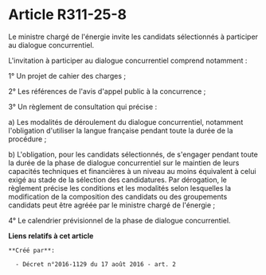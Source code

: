 # Article R311-25-8

Le ministre chargé de l'énergie invite les candidats sélectionnés à participer au dialogue concurrentiel. 

L'invitation à participer au dialogue concurrentiel comprend notamment : 

1° Un projet de cahier des charges ; 

2° Les références de l'avis d'appel public à la concurrence ; 

3° Un règlement de consultation qui précise : 

a) Les modalités de déroulement du dialogue concurrentiel, notamment l'obligation d'utiliser la langue française pendant
toute la durée de la procédure ; 

b) L'obligation, pour les candidats sélectionnés, de s'engager pendant toute la durée de la phase de dialogue concurrentiel
sur le maintien de leurs capacités techniques et financières à un niveau au moins équivalent à celui exigé au stade de la
sélection des candidatures. Par dérogation, le règlement précise les conditions et les modalités selon lesquelles la
modification de la composition des candidats ou des groupements candidats peut être agréée par le ministre chargé de
l'énergie ; 

4° Le calendrier prévisionnel de la phase de dialogue concurrentiel.

**Liens relatifs à cet article**

	**Créé par**:

	  - Décret n°2016-1129 du 17 août 2016 - art. 2
